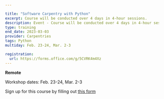 ```yaml
---

title: "Software Carpentry with Python"
excerpt: Course will be conducted over 4 days in 4-hour sessions.   
description: Event - Course will be conducted over 4 days in 4-hour sessions.   
type: training
end_date: 2023-03-03
provider: Carpentries
tags: Python
multiday: Feb. 23-24, Mar. 2-3

registration: 
  url: https://forms.office.com/g/5CVRK4m4Xz
---
```


**Remote**   

Workshop dates: Feb. 23-24, Mar. 2-3

Sign up for this course by filling out [this form](https://forms.office.com/g/5CVRK4m4Xz)
